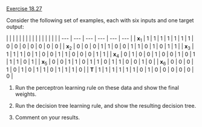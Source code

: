 [Exercise 18.27](18-27/)

Consider the following set of examples, each with six inputs and one
target output:

|    |  |   |   |  |  |  |   |   |  |  |  |   |  |  |
| --- | --- | --- | --- | --- | --- |
| $\textbf{x}_1$  | 1 | 1  | 1  | 1 | 1 | 1 | 1  | 0  | 0 | 0 | 0 | 0  | 0  | 0 |
| $\textbf{x}_2$  | 0 | 0  | 0  | 1 | 1 | 0 | 0  | 1  | 1 | 0 | 1 | 0  | 1  | 1 |
| $\textbf{x}_3$  | 1 | 1  | 1  | 0 | 1 | 0 | 0  | 1  | 1 | 0 | 0 | 0  | 1  | 1 |
| $\textbf{x}_4$  | 0 | 1  | 0  | 0 | 1 | 0 | 0  | 1  | 0 | 1 | 1 | 1  | 0  | 1 |
| $\textbf{x}_5$  | 0 | 0  | 1  | 1 | 0 | 1 | 1  | 0  | 1 | 1 | 0 | 0  | 1  | 0 |
| $\textbf{x}_6$  | 0 | 0  | 0  | 1 | 0 | 1 | 0  | 1  | 1 | 0 | 1 | 1  | 1  | 0 |
| $\textbf{T}$  | 1 | 1  | 1  | 1 | 1 | 1 | 0  | 1  | 0 | 0 | 0 | 0  | 0  | 0 |


1.  Run the perceptron learning rule on these data and show the
    final weights.

2.  Run the decision tree learning rule, and show the resulting
    decision tree.

3.  Comment on your results.
